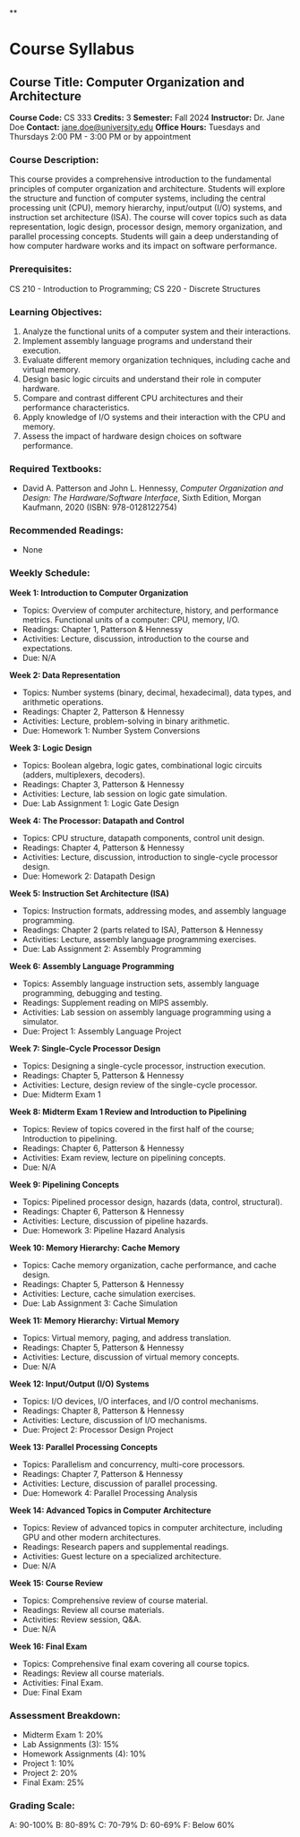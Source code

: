 **
# Course Syllabus
## Course Title: Computer Organization and Architecture
**Course Code:** CS 333
**Credits:** 3
**Semester:** Fall 2024
**Instructor:** Dr. Jane Doe
**Contact:** jane.doe@university.edu
**Office Hours:** Tuesdays and Thursdays 2:00 PM - 3:00 PM or by appointment

### Course Description:
This course provides a comprehensive introduction to the fundamental principles of computer organization and architecture. Students will explore the structure and function of computer systems, including the central processing unit (CPU), memory hierarchy, input/output (I/O) systems, and instruction set architecture (ISA). The course will cover topics such as data representation, logic design, processor design, memory organization, and parallel processing concepts. Students will gain a deep understanding of how computer hardware works and its impact on software performance.

### Prerequisites:
CS 210 - Introduction to Programming; CS 220 - Discrete Structures

### Learning Objectives:
1.  Analyze the functional units of a computer system and their interactions.
2.  Implement assembly language programs and understand their execution.
3.  Evaluate different memory organization techniques, including cache and virtual memory.
4.  Design basic logic circuits and understand their role in computer hardware.
5.  Compare and contrast different CPU architectures and their performance characteristics.
6.  Apply knowledge of I/O systems and their interaction with the CPU and memory.
7.  Assess the impact of hardware design choices on software performance.

### Required Textbooks:
- David A. Patterson and John L. Hennessy, *Computer Organization and Design: The Hardware/Software Interface*, Sixth Edition, Morgan Kaufmann, 2020 (ISBN: 978-0128122754)

### Recommended Readings:
- None

### Weekly Schedule:
**Week 1: Introduction to Computer Organization**
- Topics: Overview of computer architecture, history, and performance metrics. Functional units of a computer: CPU, memory, I/O.
- Readings: Chapter 1, Patterson & Hennessy
- Activities: Lecture, discussion, introduction to the course and expectations.
- Due: N/A

**Week 2: Data Representation**
- Topics: Number systems (binary, decimal, hexadecimal), data types, and arithmetic operations.
- Readings: Chapter 2, Patterson & Hennessy
- Activities: Lecture, problem-solving in binary arithmetic.
- Due: Homework 1: Number System Conversions

**Week 3: Logic Design**
- Topics: Boolean algebra, logic gates, combinational logic circuits (adders, multiplexers, decoders).
- Readings: Chapter 3, Patterson & Hennessy
- Activities: Lecture, lab session on logic gate simulation.
- Due: Lab Assignment 1: Logic Gate Design

**Week 4: The Processor: Datapath and Control**
- Topics: CPU structure, datapath components, control unit design.
- Readings: Chapter 4, Patterson & Hennessy
- Activities: Lecture, discussion, introduction to single-cycle processor design.
- Due: Homework 2: Datapath Design

**Week 5: Instruction Set Architecture (ISA)**
- Topics: Instruction formats, addressing modes, and assembly language programming.
- Readings: Chapter 2 (parts related to ISA), Patterson & Hennessy
- Activities: Lecture, assembly language programming exercises.
- Due: Lab Assignment 2: Assembly Programming

**Week 6: Assembly Language Programming**
- Topics: Assembly language instruction sets, assembly language programming, debugging and testing.
- Readings: Supplement reading on MIPS assembly.
- Activities: Lab session on assembly language programming using a simulator.
- Due: Project 1: Assembly Language Project

**Week 7: Single-Cycle Processor Design**
- Topics: Designing a single-cycle processor, instruction execution.
- Readings: Chapter 5, Patterson & Hennessy
- Activities: Lecture, design review of the single-cycle processor.
- Due: Midterm Exam 1

**Week 8: Midterm Exam 1 Review and Introduction to Pipelining**
- Topics: Review of topics covered in the first half of the course; Introduction to pipelining.
- Readings: Chapter 6, Patterson & Hennessy
- Activities: Exam review, lecture on pipelining concepts.
- Due: N/A

**Week 9: Pipelining Concepts**
- Topics: Pipelined processor design, hazards (data, control, structural).
- Readings: Chapter 6, Patterson & Hennessy
- Activities: Lecture, discussion of pipeline hazards.
- Due: Homework 3: Pipeline Hazard Analysis

**Week 10: Memory Hierarchy: Cache Memory**
- Topics: Cache memory organization, cache performance, and cache design.
- Readings: Chapter 5, Patterson & Hennessy
- Activities: Lecture, cache simulation exercises.
- Due: Lab Assignment 3: Cache Simulation

**Week 11: Memory Hierarchy: Virtual Memory**
- Topics: Virtual memory, paging, and address translation.
- Readings: Chapter 5, Patterson & Hennessy
- Activities: Lecture, discussion of virtual memory concepts.
- Due: N/A

**Week 12: Input/Output (I/O) Systems**
- Topics: I/O devices, I/O interfaces, and I/O control mechanisms.
- Readings: Chapter 8, Patterson & Hennessy
- Activities: Lecture, discussion of I/O mechanisms.
- Due: Project 2: Processor Design Project

**Week 13: Parallel Processing Concepts**
- Topics: Parallelism and concurrency, multi-core processors.
- Readings: Chapter 7, Patterson & Hennessy
- Activities: Lecture, discussion of parallel processing.
- Due: Homework 4: Parallel Processing Analysis

**Week 14: Advanced Topics in Computer Architecture**
- Topics: Review of advanced topics in computer architecture, including GPU and other modern architectures.
- Readings: Research papers and supplemental readings.
- Activities: Guest lecture on a specialized architecture.
- Due: N/A

**Week 15: Course Review**
- Topics: Comprehensive review of course material.
- Readings: Review all course materials.
- Activities: Review session, Q&A.
- Due: N/A

**Week 16: Final Exam**
- Topics: Comprehensive final exam covering all course topics.
- Readings: Review all course materials.
- Activities: Final Exam.
- Due: Final Exam

### Assessment Breakdown:
-   Midterm Exam 1: 20%
-   Lab Assignments (3): 15%
-   Homework Assignments (4): 10%
-   Project 1: 10%
-   Project 2: 20%
-   Final Exam: 25%

### Grading Scale:
A: 90-100%
B: 80-89%
C: 70-79%
D: 60-69%
F: Below 60%